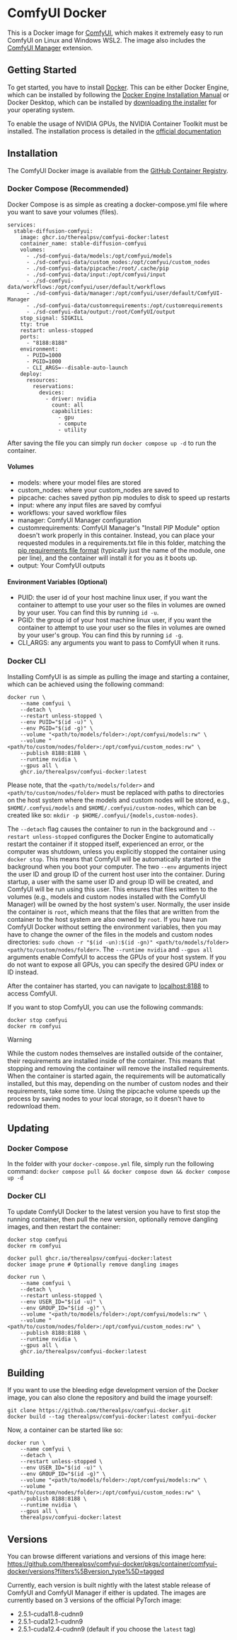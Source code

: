 # ComfyUI Docker

This is a Docker image for [ComfyUI](https://www.comfy.org/), which makes it extremely easy to run ComfyUI on Linux and Windows WSL2. The image also includes the [ComfyUI Manager](https://github.com/ltdrdata/ComfyUI-Managergithub ) extension.

## Getting Started

To get started, you have to install [Docker](https://www.docker.com/). This can be either Docker Engine, which can be installed by following the [Docker Engine Installation Manual](https://docs.docker.com/engine/install/) or Docker Desktop, which can be installed by [downloading the installer](https://www.docker.com/products/docker-desktop/) for your operating system.

To enable the usage of NVIDIA GPUs, the NVIDIA Container Toolkit must be installed. The installation process is detailed in the [official documentation](https://docs.nvidia.com/datacenter/cloud-native/container-toolkit/latest/install-guide.html)

## Installation

The ComfyUI Docker image is available from the [GitHub Container Registry](https://ghcr.io). 

### Docker Compose (Recommended)

Docker Compose is as simple as creating a docker-compose.yml file where you want to save your volumes (files).
```
services:
  stable-diffusion-comfyui:
    image: ghcr.io/therealpsv/comfyui-docker:latest
    container_name: stable-diffusion-comfyui
    volumes:
      - ./sd-comfyui-data/models:/opt/comfyui/models
      - ./sd-comfyui-data/custom_nodes:/opt/comfyui/custom_nodes
      - ./sd-comfyui-data/pipcache:/root/.cache/pip
      - ./sd-comfyui-data/input:/opt/comfyui/input
      - ./sd-comfyui-data/workflows:/opt/comfyui/user/default/workflows
      - ./sd-comfyui-data/manager:/opt/comfyui/user/default/ComfyUI-Manager
      - ./sd-comfyui-data/customrequirements:/opt/customrequirements
      - ./sd-comfyui-data/output:/root/ComfyUI/output
    stop_signal: SIGKILL
    tty: true
    restart: unless-stopped
    ports:
      - "8188:8188"
    environment:
      - PUID=1000
      - PGID=1000
      - CLI_ARGS=--disable-auto-launch
    deploy:
      resources:
        reservations:
          devices:
            - driver: nvidia
              count: all
              capabilities:
                - gpu
                - compute
                - utility
```

After saving the file you can simply run `docker compose up -d` to run the container.

#### Volumes
- models: where your model files are stored
- custom_nodes: where your custom_nodes are saved to
- pipcache: caches saved python pip modules to disk to speed up restarts
- input: where any input files are saved by comfyui
- workflows: your saved workflow files
- manager: ComfyUI Manager configuration
- customrequirements: ComfyUI Manager's "Install PIP Module" option doesn't work properly in this container. Instead, you can place your requested modules in a requirements.txt file in this folder, matching the [pip requirements file format](https://pip.pypa.io/en/stable/reference/requirements-file-format/) (typically just the name of the module, one per line), and the container will install it for you as it boots up.
- output: Your ComfyUI outputs

#### Environment Variables (Optional)
- PUID: the user id of your host machine linux user, if you want the container to attempt to use your user so the files in volumes are owned by your user. You can find this by running `id -u`.
- PGID: the group id of your host machine linux user, if you want the container to attempt to use your user so the files in volumes are owned by your user's group. You can find this by running `id -g`.
- CLI_ARGS: any arguments you want to pass to ComfyUI when it runs.

### Docker CLI

Installing ComfyUI is as simple as pulling the image and starting a container, which can be achieved using the following command:

```shell
docker run \
    --name comfyui \
    --detach \
    --restart unless-stopped \
    --env PUID="$(id -u)" \
    --env PGID="$(id -g)" \
    --volume "<path/to/models/folder>:/opt/comfyui/models:rw" \
    --volume "<path/to/custom/nodes/folder>:/opt/comfyui/custom_nodes:rw" \
    --publish 8188:8188 \
    --runtime nvidia \
    --gpus all \
    ghcr.io/therealpsv/comfyui-docker:latest
```

Please note, that the `<path/to/models/folder>` and `<path/to/custom/nodes/folder>` must be replaced with paths to directories on the host system where the models and custom nodes will be stored, e.g., `$HOME/.comfyui/models` and `$HOME/.comfyui/custom-nodes`, which can be created like so: `mkdir -p $HOME/.comfyui/{models,custom-nodes}`.

The `--detach` flag causes the container to run in the background and `--restart unless-stopped` configures the Docker Engine to automatically restart the container if it stopped itself, experienced an error, or the computer was shutdown, unless you explicitly stopped the container using `docker stop`. This means that ComfyUI will be automatically started in the background when you boot your computer. The two `--env` arguments inject the user ID and group ID of the current host user into the container. During startup, a user with the same user ID and group ID will be created, and ComfyUI will be run using this user. This ensures that files written to the volumes (e.g., models and custom nodes installed with the ComfyUI Manager) will be owned by the host system's user. Normally, the user inside the container is `root`, which means that the files that are written from the container to the host system are also owned by `root`. If you have run ComfyUI Docker without setting the environment variables, then you may have to change the owner of the files in the models and custom nodes directories: `sudo chown -r "$(id -un):$(id -gn)" <path/to/models/folder> <path/to/custom/nodes/folder>`. The `--runtime nvidia` and `--gpus all` arguments enable ComfyUI to access the GPUs of your host system. If you do not want to expose all GPUs, you can specify the desired GPU index or ID instead.

After the container has started, you can navigate to [localhost:8188](http://localhost:8188) to access ComfyUI.

If you want to stop ComfyUI, you can use the following commands:

```shell
docker stop comfyui
docker rm comfyui
```

> [!WARNING]
> While the custom nodes themselves are installed outside of the container, their requirements are installed inside of the container. This means that stopping and removing the container will remove the installed requirements. When the container is started again, the requirements will be automatically installed, but this may, depending on the number of custom nodes and their requirements, take some time. Using the pipcache volume speeds up the process by saving nodes to your local storage, so it doesn't have to redownload them.

## Updating

### Docker Compose

In the folder with your `docker-compose.yml` file, simply run the following command:
`docker compose pull && docker compose down && docker compose up -d`

### Docker CLI

To update ComfyUI Docker to the latest version you have to first stop the running container, then pull the new version, optionally remove dangling images, and then restart the container:

```shell
docker stop comfyui
docker rm comfyui

docker pull ghcr.io/therealpsv/comfyui-docker:latest
docker image prune # Optionally remove dangling images

docker run \
    --name comfyui \
    --detach \
    --restart unless-stopped \
    --env USER_ID="$(id -u)" \
    --env GROUP_ID="$(id -g)" \
    --volume "<path/to/models/folder>:/opt/comfyui/models:rw" \
    --volume "<path/to/custom/nodes/folder>:/opt/comfyui/custom_nodes:rw" \
    --publish 8188:8188 \
    --runtime nvidia \
    --gpus all \
    ghcr.io/therealpsv/comfyui-docker:latest
```

## Building

If you want to use the bleeding edge development version of the Docker image, you can also clone the repository and build the image yourself:

```shell
git clone https://github.com/therealpsv/comfyui-docker.git
docker build --tag therealpsv/comfyui-docker:latest comfyui-docker
```

Now, a container can be started like so:

```shell
docker run \
    --name comfyui \
    --detach \
    --restart unless-stopped \
    --env USER_ID="$(id -u)" \
    --env GROUP_ID="$(id -g)" \
    --volume "<path/to/models/folder>:/opt/comfyui/models:rw" \
    --volume "<path/to/custom/nodes/folder>:/opt/comfyui/custom_nodes:rw" \
    --publish 8188:8188 \
    --runtime nvidia \
    --gpus all \
    therealpsv/comfyui-docker:latest
```

## Versions 

You can browse different variations and versions of this image here: https://github.com/therealpsv/comfyui-docker/pkgs/container/comfyui-docker/versions?filters%5Bversion_type%5D=tagged

Currently, each version is built nightly with the latest stable release of ComfyUI and ComfyUI Manager if either is updated. The images are currently based on 3 versions of the official PyTorch image:
- 2.5.1-cuda11.8-cudnn9
- 2.5.1-cuda12.1-cudnn9
- 2.5.1-cuda12.4-cudnn9 (default if you choose the `latest` tag)